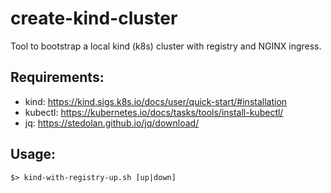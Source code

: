 # create-kind-cluster
Tool to bootstrap a local kind (k8s) cluster with registry and NGINX ingress.

## Requirements:
- kind: https://kind.sigs.k8s.io/docs/user/quick-start/#installation
- kubectl: https://kubernetes.io/docs/tasks/tools/install-kubectl/
- jq: https://stedolan.github.io/jq/download/

## Usage:
`$> kind-with-registry-up.sh [up|down]`
